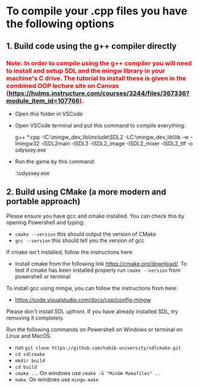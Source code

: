 # To compile your .cpp files you have the following options

## 1. Build code using the g++ compiler directly

### <span style="color:red"> Note: In order to compile using the g++ compiler you will need to install and setup SDL and the mingw library in your machine's C drive. The tutorial to install these is given in the combined OOP lecture site on Canvas (https://hulms.instructure.com/courses/3244/files/367336?module_item_id=107766).

- Open this folder in VSCode
- Open VSCode terminal and put this command to compile everything:

	g++ *.cpp -IC:\mingw_dev_lib\include\SDL2 -LC:\mingw_dev_lib\lib -w -lmingw32 -lSDL2main -lSDL2 -lSDL2_image -lSDL2_mixer -lSDL2_ttf -o odyssey.exe

- Run the game by this command:

	.\odyssey.exe

## 2. Build using CMake (a more modern and portable approach)
Please ensure you have gcc and cmake installed. You can check this by opening Powershell and typing:
 - `cmake --version` this should output the version of CMake
 - `gcc --version` this should tell you the version of gcc

If cmake isn't installed, follow the instructions here:
- Install cmake from the following link https://cmake.org/download/. To test if cmake has been installed properly run `cmake --version` from powershell or terminal

To install gcc using mingw, you can follow the instructions from here:
- https://code.visualstudio.com/docs/cpp/config-mingw

Please don't install SDL upfront. If you have already installed SDL, try removing it completely.

Run the following commands on Powershell on Windows or terminal on Linux and MacOS.
- run `git clone https://github.com/habib-university/sdlcmake.git`
- `cd sdlcmake`
- `mkdir build`
- `cd build`
- `cmake ..`. On windows use `cmake -G "MinGW Makefiles" ..`
- `make`. On windows use `mingw-make`